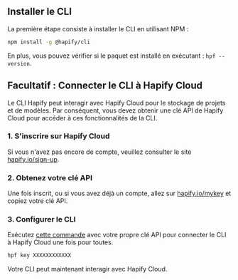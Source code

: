 ## Installer le CLI

La première étape consiste à installer le CLI en utilisant NPM :

```bash
npm install -g @hapify/cli
```

En plus, vous pouvez vérifier si le paquet est installé en exécutant : `hpf --version`.

## **Facultatif** : Connecter le CLI à Hapify Cloud

Le CLI Hapify peut interagir avec Hapify Cloud pour le stockage de projets et de modèles.
Par conséquent, vous devez obtenir une clé API de Hapify Cloud pour accéder à ces fonctionnalités de la CLI.

### 1. S'inscrire sur Hapify Cloud

Si vous n'avez pas encore de compte, veuillez consulter le site [hapify.io/sign-up](https://www.hapify.io/sign-up).

### 2. Obtenez votre clé API

Une fois inscrit, ou si vous avez déjà un compte, allez sur [hapify.io/mykey](https://www.hapify.io/my-key) et copiez votre clé API.

### 3. Configurer le CLI

Exécutez [cette commande](../reference/cli.md#definir-la-cle-dapi-globale) avec votre propre clé API pour connecter le CLI à Hapify Cloud une fois pour toutes.

```bash
hpf key XXXXXXXXXXXX
```

Votre CLI peut maintenant interagir avec Hapify Cloud.
